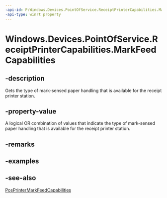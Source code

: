 ```yaml
---
-api-id: P:Windows.Devices.PointOfService.ReceiptPrinterCapabilities.MarkFeedCapabilities
-api-type: winrt property
---
```


<!-- Property syntax
public Windows.Devices.PointOfService.PosPrinterMarkFeedCapabilities MarkFeedCapabilities { get; }
-->

# Windows.Devices.PointOfService.ReceiptPrinterCapabilities.MarkFeedCapabilities

## -description
Gets the type of mark-sensed paper handling that is available for the receipt printer station.

## -property-value
A logical OR combination of values that indicate the type of mark-sensed paper handling that is available for the receipt printer station.

## -remarks

## -examples

## -see-also
[PosPrinterMarkFeedCapabilities](posprintermarkfeedcapabilities.md)